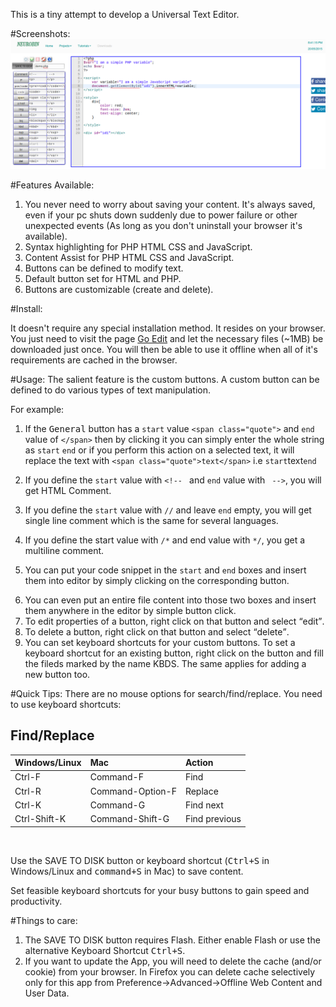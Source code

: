This is a tiny attempt to develop a Universal Text Editor.

<div id="screenshots"></div>
#Screenshots:
<img  alt="screenshot1.png" src="uedit/images/screenshot1.png" />

#Features Available:

<ol>
<li>You never need to worry about saving your content. It's always saved, even if your pc shuts down suddenly due to power failure or other unexpected events (As long as you don't uninstall your browser it's available).</li>
<li>Syntax highlighting for  PHP HTML CSS and JavaScript.</li>

<li>Content Assist for PHP HTML CSS and JavaScript.</li>

<li>Buttons can be defined to modify text.</li>

<li>Default button set for HTML and PHP.</li>

<li>Buttons are customizable (create and delete).</li>
</ol>

<div id="install"></div>
#Install:

It doesn't require any special installation method. It resides on your browser. You just need to visit the page <a href="uedit/uedit.php">Go Edit</a> and let the necessary files (~1MB) be downloaded just once. You will then be able to use it offline when all of it's requirements are cached in the browser.

<div id="usage"></div>
#Usage:
The salient feature is the custom buttons. A custom button can be defined to do various types of text manipulation.

For example:

<ol>
<li>
<p>If the <kbd class="button">General</kbd> button has a <code>start</code> value <code>&lt;span class="quote"&gt;</code> and <code>end</code> value of <code>&lt;/span&gt;</code>
then by clicking it you can simply enter the whole string as <code>start</code> <code>end</code> or if you perform this action on
a selected text, it will replace the text with <code>&lt;span class="quote"&gt;text&lt;/span&gt;</code> i.e <code>start</code>text<code>end</code></p>
</li>
<li>
<p>If you define the <code>start</code> value with <code>&lt;!-- </code> and <code>end</code> value with <code> --&gt;</code>, you will get HTML Comment.</p>
</li>
<li>
<p>If you define the <code>start</code> value with <code>//</code> and leave <code>end</code> empty, you will get single line comment which is the same for several languages.</p>
</li>
<li>
<p>If you define the start value with <code>/*</code> and end value with <code>*/</code>, you get a multiline comment.</p>
</li>
<li>
<p>You can put your code snippet in the <code>start</code> and <code>end</code> boxes and insert them into editor by simply clicking on the corresponding button.</p>
</li>
<li>You can even put an entire file content into those two boxes and insert them anywhere in the editor by simple button click.</li>
<li>To edit properties of a button, right click on that button and select <q>edit</q>.</li>
<li>To delete a button, right click on that button and select <q>delete</q>.</li>
<li>You can set keyboard shortcuts for your custom buttons. To set a keyboard shortcut for an existing button, right click on the button and fill the fileds marked by the name <span class="quote">KBDS</span>. The same applies for adding a new button too.</li>
</ol>

<div id="tips"></div>
#Quick Tips:
There are no mouse options for search/find/replace. You need to use keyboard shortcuts:

## Find/Replace

| Windows/Linux                  | Mac                            | Action                         |
|:-------------------------------|:-------------------------------|:-------------------------------|  
| Ctrl-F | Command-F | Find |
| Ctrl-R | Command-Option-F | Replace |
| Ctrl-K | Command-G | Find next |
| Ctrl-Shift-K | Command-Shift-G | Find previous |

<br>

Use the <span class="button">SAVE TO DISK</span> button or keyboard shortcut (<kbd>Ctrl+S</kbd> in Windows/Linux and <kbd>command+S</kbd> in Mac) to save content.

Set feasible keyboard shortcuts for your busy buttons to gain speed and productivity.

#Things to care:

1. The <span class="button">SAVE TO DISK</span> button requires Flash. Either enable Flash or use the alternative Keyboard Shortcut <kbd>Ctrl+S</kbd>.
2. If you want to update the App, you will need to delete the cache (and/or cookie) from your browser. In Firefox you can delete cache selectively only for this app from <span class="light-quote">Preference->Advanced->Offline Web Content and User Data</span>.

